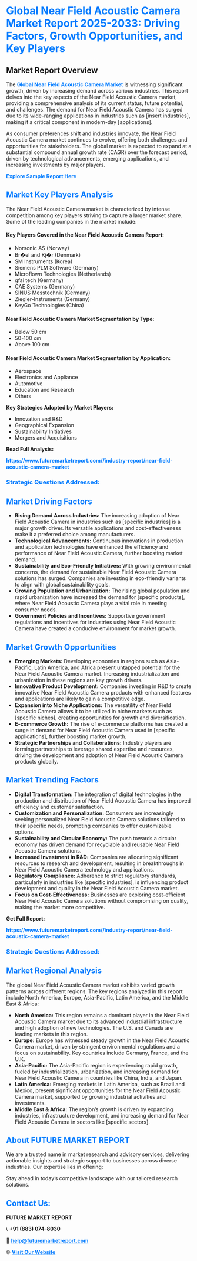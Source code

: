 <h1 style="color: #007BFF;">Global Near Field Acoustic Camera Market Report 2025-2033: Driving Factors, Growth Opportunities, and Key Players</h1>

<section id="overview">
<h2>Market Report Overview</h2>
<p>The <a href="https://www.futuremarketreport.com//industry-report/near-field-acoustic-camera-market" style="color: #007BFF; text-decoration: none;"><strong>Global Near Field Acoustic Camera Market</strong></a> is witnessing significant growth, driven by increasing demand across various industries. This report delves into the key aspects of the Near Field Acoustic Camera market, providing a comprehensive analysis of its current status, future potential, and challenges. The demand for Near Field Acoustic Camera has surged due to its wide-ranging applications in industries such as [insert industries], making it a critical component in modern-day [applications].</p>
<p>As consumer preferences shift and industries innovate, the Near Field Acoustic Camera market continues to evolve, offering both challenges and opportunities for stakeholders. The global market is expected to expand at a substantial compound annual growth rate (CAGR) over the forecast period, driven by technological advancements, emerging applications, and increasing investments by major players.</p>
</section>

<section id="overview">
<p><a href="https://www.futuremarketreport.com//request-sample/reportId=45932" style="color: #007BFF; text-decoration: none;"><strong>Explore Sample Report Here</strong></a></p>
</section>

<section id="key-players">
<h2 style="color: #007BFF;">Market Key Players Analysis</h2>
<p>The Near Field Acoustic Camera market is characterized by intense competition among key players striving to capture a larger market share. Some of the leading companies in the market include:</p>
<h4>Key Players Covered in the Near Field Acoustic Camera Report:</h4>
<ul><li>Norsonic AS (Norway)</li><li>Br�el and Kj�r (Denmark)</li><li>SM Instruments (Korea)</li><li>Siemens PLM Software (Germany)</li><li>Microflown Technologies (Netherlands)</li><li>gfai tech (Germany)</li><li>CAE Systems (Germany)</li><li>SINUS Messtechnik (Germany)</li><li>Ziegler-Instruments (Germany)</li><li>KeyGo Technologies (China)</li></ul>
<h4>Near Field Acoustic Camera Market Segmentation by Type:</h4>
<ul><li>Below 50 cm</li><li>50-100 cm</li><li>Above 100 cm</li></ul>

<h4>Near Field Acoustic Camera Market Segmentation by Application:</h4>
<ul><li>Aerospace</li><li>Electronics and Appliance</li><li>Automotive</li><li>Education and Research</li><li>Others</li></ul>
<p><strong>Key Strategies Adopted by Market Players:</strong></p>
<ul>
<li>Innovation and R&D</li>
<li>Geographical Expansion</li>
<li>Sustainability Initiatives</li>
<li>Mergers and Acquisitions</li>
</ul>
</section>

<section>
<p><strong>Read Full Analysis: </strong></p><a href="https://www.futuremarketreport.com//industry-report/near-field-acoustic-camera-market" style="color: #007BFF; text-decoration: none;"><strong>https://www.futuremarketreport.com//industry-report/near-field-acoustic-camera-market</strong></a>
<h3 style="color: #007BFF;">Strategic Questions Addressed:</h3>
</section>

<section id="driving-factors">
<h2 style="color: #007BFF;">Market Driving Factors</h2>
<ul>
<li><strong>Rising Demand Across Industries:</strong> The increasing adoption of Near Field Acoustic Camera in industries such as [specific industries] is a major growth driver. Its versatile applications and cost-effectiveness make it a preferred choice among manufacturers.</li>
<li><strong>Technological Advancements:</strong> Continuous innovations in production and application technologies have enhanced the efficiency and performance of Near Field Acoustic Camera, further boosting market demand.</li>
<li><strong>Sustainability and Eco-Friendly Initiatives:</strong> With growing environmental concerns, the demand for sustainable Near Field Acoustic Camera solutions has surged. Companies are investing in eco-friendly variants to align with global sustainability goals.</li>
<li><strong>Growing Population and Urbanization:</strong> The rising global population and rapid urbanization have increased the demand for [specific products], where Near Field Acoustic Camera plays a vital role in meeting consumer needs.</li>
<li><strong>Government Policies and Incentives:</strong> Supportive government regulations and incentives for industries using Near Field Acoustic Camera have created a conducive environment for market growth.</li>
</ul>
</section>

<section id="growth-opportunities">
<h2 style="color: #007BFF;">Market Growth Opportunities</h2>
<ul>
<li><strong>Emerging Markets:</strong> Developing economies in regions such as Asia-Pacific, Latin America, and Africa present untapped potential for the Near Field Acoustic Camera market. Increasing industrialization and urbanization in these regions are key growth drivers.</li>
<li><strong>Innovative Product Development:</strong> Companies investing in R&D to create innovative Near Field Acoustic Camera products with enhanced features and applications are likely to gain a competitive edge.</li>
<li><strong>Expansion into Niche Applications:</strong> The versatility of Near Field Acoustic Camera allows it to be utilized in niche markets such as [specific niches], creating opportunities for growth and diversification.</li>
<li><strong>E-commerce Growth:</strong> The rise of e-commerce platforms has created a surge in demand for Near Field Acoustic Camera used in [specific applications], further boosting market growth.</li>
<li><strong>Strategic Partnerships and Collaborations:</strong> Industry players are forming partnerships to leverage shared expertise and resources, driving the development and adoption of Near Field Acoustic Camera products globally.</li>
</ul>
</section>

<section id="trending-factors">
<h2 style="color: #007BFF;">Market Trending Factors</h2>
<ul>
<li><strong>Digital Transformation:</strong> The integration of digital technologies in the production and distribution of Near Field Acoustic Camera has improved efficiency and customer satisfaction.</li>
<li><strong>Customization and Personalization:</strong> Consumers are increasingly seeking personalized Near Field Acoustic Camera solutions tailored to their specific needs, prompting companies to offer customizable options.</li>
<li><strong>Sustainability and Circular Economy:</strong> The push towards a circular economy has driven demand for recyclable and reusable Near Field Acoustic Camera solutions.</li>
<li><strong>Increased Investment in R&D:</strong> Companies are allocating significant resources to research and development, resulting in breakthroughs in Near Field Acoustic Camera technology and applications.</li>
<li><strong>Regulatory Compliance:</strong> Adherence to strict regulatory standards, particularly in industries like [specific industries], is influencing product development and quality in the Near Field Acoustic Camera market.</li>
<li><strong>Focus on Cost-Effectiveness:</strong> Businesses are exploring cost-efficient Near Field Acoustic Camera solutions without compromising on quality, making the market more competitive.</li>
</ul>
</section>

<section>
<p><strong>Get Full Report: </strong></p><a href="https://www.futuremarketreport.com//industry-report/near-field-acoustic-camera-market" style="color: #007BFF; text-decoration: none;"><strong>https://www.futuremarketreport.com//industry-report/near-field-acoustic-camera-market</strong></a>
<h3 style="color: #007BFF;">Strategic Questions Addressed:</h3>
</section>


<section id="regional-analysis">
<h2 style="color: #007BFF;">Market Regional Analysis</h2>
<p>The global Near Field Acoustic Camera market exhibits varied growth patterns across different regions. The key regions analyzed in this report include North America, Europe, Asia-Pacific, Latin America, and the Middle East & Africa:</p>
<ul>
<li><strong>North America:</strong> This region remains a dominant player in the Near Field Acoustic Camera market due to its advanced industrial infrastructure and high adoption of new technologies. The U.S. and Canada are leading markets in this region.</li>
<li><strong>Europe:</strong> Europe has witnessed steady growth in the Near Field Acoustic Camera market, driven by stringent environmental regulations and a focus on sustainability. Key countries include Germany, France, and the U.K.</li>
<li><strong>Asia-Pacific:</strong> The Asia-Pacific region is experiencing rapid growth, fueled by industrialization, urbanization, and increasing demand for Near Field Acoustic Camera in countries like China, India, and Japan.</li>
<li><strong>Latin America:</strong> Emerging markets in Latin America, such as Brazil and Mexico, present significant opportunities for the Near Field Acoustic Camera market, supported by growing industrial activities and investments.</li>
<li><strong>Middle East & Africa:</strong> The region’s growth is driven by expanding industries, infrastructure development, and increasing demand for Near Field Acoustic Camera in sectors like [specific sectors].</li>
</ul>
</section>

<footer>
<h2 style="color: #007BFF;">About FUTURE MARKET REPORT</h2>
<p>We are a trusted name in market research and advisory services, delivering actionable insights and strategic support to businesses across diverse industries. Our expertise lies in offering:</p>

<p>Stay ahead in today’s competitive landscape with our tailored research solutions.</p>

<h2 style="color: #007BFF;">Contact Us:</h2>
<p><strong>FUTURE MARKET REPORT</strong></p>
<p>📞 <strong>+91 (883) 074-8030</strong></p>
<p>📧 <strong><a href="mailto:help@futuremarketreport.com" style="color: #007BFF;">help@futuremarketreport.com</a></strong></p>
<p>🌐 <strong><a href="https://www.futuremarketreport.com/" style="color: #007BFF;">Visit Our Website</a></strong></p>
</footer>